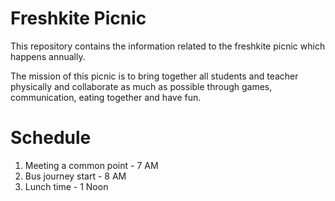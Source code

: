 # Freshkite Picnic

This repository contains the information related to the freshkite picnic
which happens annually.

The mission of this picnic is to bring together all students and teacher physically
and collaborate as much as possible through games, communication, eating together
and have fun.

# Schedule

1. Meeting a common point - 7 AM
2. Bus journey start      - 8 AM
3. Lunch time             - 1 Noon
